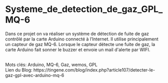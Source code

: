 # Systeme_de_detection_de_gaz_GPL_MQ-6
Dans ce projet on va réaliser un système de détection de fuite de gaz contrôlé par la carte Arduino connecté à l’Internet. Il utilise principalement un capteur de gaz MQ-6. Lorsque le capteur détecte une fuite de gaz, la carte Arduino fait sonner le buzzer et envoie un mail d'alerte par WIFI.


<br>
Mots clés: Arduino, MQ-6, Gaz, wemos, GPL <br>
Lien du Blog: https://tingene.com/blog/index.php?article107/detecter-le-gaz-gpl-avec-arduino-mq-6
